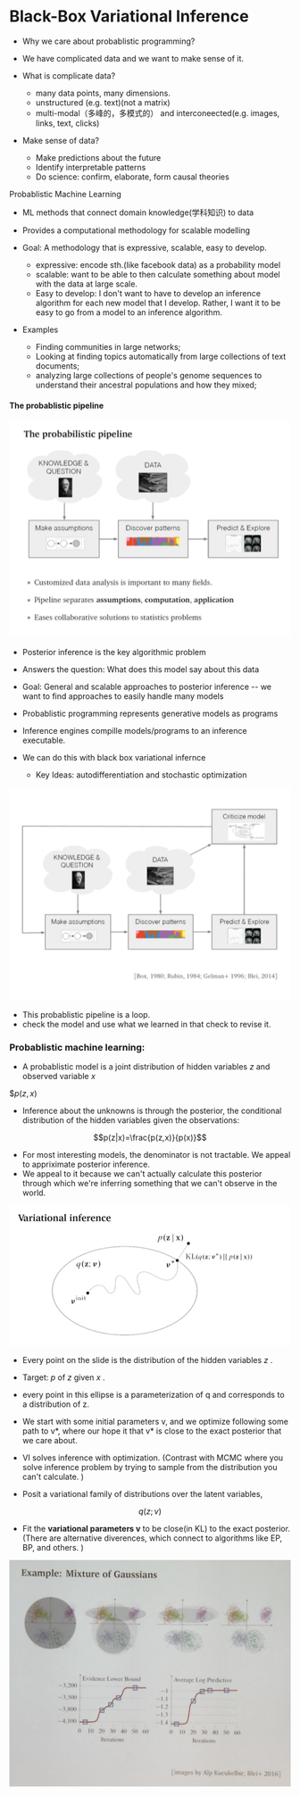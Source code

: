 # Black-Box Variational Inference

- Why we care about probablistic programming?
- We have complicated data and we want to make sense of it.


- What is complicate data?
    - many data points, many dimensions.
    - unstructured (e.g. text)(not a matrix)
    - multi-modal（多峰的，多模式的） and interconeected(e.g. images, links, text, clicks)


- Make sense of data?
    - Make predictions about the future
    - Identify interpretable patterns
    - Do science: confirm, elaborate, form causal theories


Probablistic Machine Learning
- ML methods that connect domain knowledge(学科知识) to data
- Provides a computational methodology for scalable modelling
- Goal: A methodology that is expressive, scalable, easy to develop.
    - expressive: encode sth.(like facebook data) as a probability model 
    - scalable: want to be able to then calculate something about model with the data at large scale. 
    - Easy to develop: I don't want to have to develop an inference algorithm for each new model that I develop. Rather, I want it to be easy to go from a model to an inference algorithm. 


- Examples
    - Finding communities in large networks;
    - Looking at finding  topics automatically from large collections of text documents;
    - analyzing large collections of people's genome sequences to understand their ancestral populations and how they mixed;


#### The probablistic pipeline 

![](Pictures/BBVI01.png)

- Posterior inference is the key algorithmic problem
- Answers the question: What does this model say about this data
- Goal: General and scalable approaches to posterior inference -- we want to find approaches to easily handle many models

- Probablistic programming represents generative models as programs
- Inference engines compille models/programs to an inference executable.
- We can do this with black box variational infernce 
    - Key Ideas: autodifferentiation and stochastic optimization

![](Pictures/BBVI02.png)

- This probablistic pipeline is a loop. 
- check the model and use what we learned in that check to revise it. 


### Probablistic machine learning:

- A probablistic model is a joint distribution of hidden variables $z$ and observed variable $x$

$$p(z,x)$

- Inference about the unknowns is through the posterior, the conditional distribution of the hidden variables given the observations:

$$p(z|x)=\frac{p(z,x)}{p(x)}$$

- For most interesting models, the denominator is not tractable. We appeal to appriximate posterior inference. 
- We appeal to it because we can't actually calculate this posterior through which we're inferring something that we can't observe in the world. 

![](Pictures/BBVI03.png)

- Every point on the slide is the distribution of the hidden variables $z$ . 
- Target: $p$ of $z$ given $x$ . 
- every point in this ellipse is a parameterization of q and corresponds to a distribution of z. 
- We start with some initial parameters v, and we optimize following some path to v*, where our hope it that v* is close to the exact posterior that we care about. 

- VI solves inference with optimization. (Contrast with MCMC where you solve inference problem by trying to sample from the distribution you can't calculate. )
- Posit a variational family of distributions over the latent variables,

$$q(z;v)$$

- Fit the **variational parameters v** to be close(in KL) to the exact posterior. (There are alternative diverences, which connect to algorithms like EP, BP, and others. )

![](Pictures/BBVI04.png)